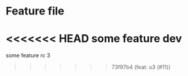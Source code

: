# Feature file

<<<<<<< HEAD
some feature dev
=======
some feature rc 3
>>>>>>> 73f97b4 (feat: u3 (#11))
